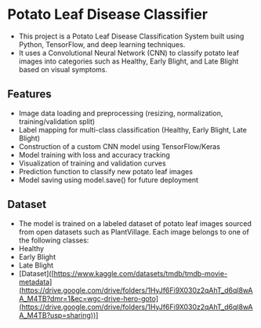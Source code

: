 # Potato Leaf Disease Classifier 

 - This project is a Potato Leaf Disease Classification System built using Python, TensorFlow, and deep learning techniques.
 - It uses a Convolutional Neural Network (CNN) to classify potato leaf images into categories such as Healthy, Early Blight, and Late Blight based on visual symptoms.

## Features

- Image data loading and preprocessing (resizing, normalization, training/validation split)
- Label mapping for multi-class classification (Healthy, Early Blight, Late Blight)
- Construction of a custom CNN model using TensorFlow/Keras
- Model training with loss and accuracy tracking
- Visualization of training and validation curves
- Prediction function to classify new potato leaf images
- Model saving using model.save() for future deployment

## Dataset
- The model is trained on a labeled dataset of potato leaf images sourced from open datasets such as PlantVillage. Each image belongs to one of the following classes:
- Healthy 
- Early Blight
- Late Blight
- [Dataset]([https://www.kaggle.com/datasets/tmdb/tmdb-movie-metadata](https://drive.google.com/drive/folders/1HyJf6Fi9X030z2qAhT_d6ql8wAA_M4TB?dmr=1&ec=wgc-drive-hero-goto](https://drive.google.com/drive/folders/1HyJf6Fi9X030z2qAhT_d6ql8wAA_M4TB?usp=sharing))]
